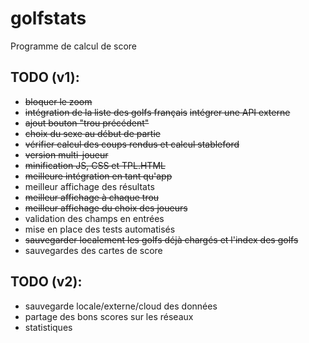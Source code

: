 # golfstats

Programme de calcul de score

## TODO (v1):
* ~~bloquer le zoom~~
* ~~intégration de la liste des golfs français~~ ~~intégrer une API externe~~
* ~~ajout bouton "trou précédent"~~
* ~~choix du sexe au début de partie~~
* ~~vérifier calcul des coups rendus et calcul stableford~~
* ~~version multi-joueur~~
* ~~minification JS, CSS et TPL.HTML~~
* ~~meilleure intégration en tant qu'app~~
* meilleur affichage des résultats
* ~~meilleur affichage à chaque trou~~
* ~~meilleur affichage du choix des joueurs~~
* validation des champs en entrées
* mise en place des tests automatisés
* ~~sauvegarder localement les golfs déjà chargés et l'index des golfs~~
* sauvegardes des cartes de score

## TODO (v2):
* sauvegarde locale/externe/cloud des données
* partage des bons scores sur les réseaux
* statistiques
